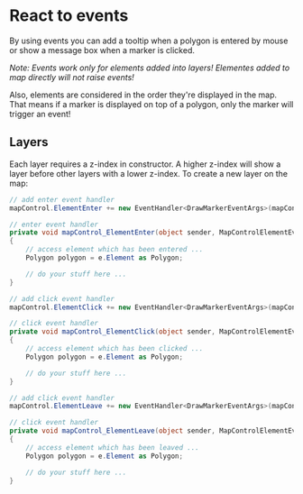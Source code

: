 # React to events
By using events you can add a tooltip when a polygon is entered by mouse or show a message box when a marker is clicked. 

_Note: Events work only for elements added into layers! Elementes added to map directly will not raise events!_

Also, elements are considered in the order they're displayed in the map. That means if a marker is displayed on top of a polygon, only the marker will trigger an event!

## Layers
Each layer requires a z-index in constructor. A higher z-index will show a layer before other layers with a lower z-index.
To create a new layer on the map:

```csharp
// add enter event handler
mapControl.ElementEnter += new EventHandler<DrawMarkerEventArgs>(mapControl_ElementEnter);

// enter event handler
private void mapControl_ElementEnter(object sender, MapControlElementEventArgs e)
{
	// access element which has been entered ...	
	Polygon polygon = e.Element as Polygon;

	// do your stuff here ...
}

// add click event handler
mapControl.ElementClick += new EventHandler<DrawMarkerEventArgs>(mapControl_ElementClick);

// click event handler
private void mapControl_ElementClick(object sender, MapControlElementEventArgs e)
{
	// access element which has been clicked ...	
	Polygon polygon = e.Element as Polygon;

	// do your stuff here ...
}

// add click event handler
mapControl.ElementLeave += new EventHandler<DrawMarkerEventArgs>(mapControl_ElementLeave);

// click event handler
private void mapControl_ElementLeave(object sender, MapControlElementEventArgs e)
{
	// access element which has been leaved ...	
	Polygon polygon = e.Element as Polygon;

	// do your stuff here ...
}

```
